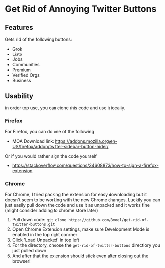 # Get Rid of Annoying Twitter Buttons
## Features
Gets rid of the following buttons:
- Grok
- Lists
- Jobs
- Communities
- Premium
- Verified Orgs
- Business
## Usability
In order top use, you can clone this code and use it locally.  
### Firefox
For Firefox, you can do one of the following
- MOA Download link: https://addons.mozilla.org/en-US/firefox/addon/twitter-sidebar-button-hider/
  
Or if you would rather sign the code yourself
- https://stackoverflow.com/questions/34608873/how-to-sign-a-firefox-extension

### Chrome
For Chrome, I tried packing the extension for easy downloading but it doesn't seem to be working with the new Chrome changes. Luckily you can just easily pull down the code and use it as unpacked and it works fine (might consider adding to chrome store later)
1) Pull down code: `git clone https://github.com/Bmoel/get-rid-of-twitter-buttons.git`
2) Open Chrome Extension settings, make sure Development Mode is enabled in the top right conrner
3) Click 'Load Unpacked' in top left
4) For the directory, choose the `get-rid-of-twitter-buttons` directiory you just pulled down
5) And after that the extension should stick even after closing out the browser!
